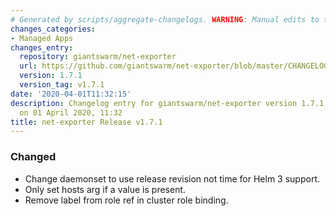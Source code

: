 ```yaml
---
# Generated by scripts/aggregate-changelogs. WARNING: Manual edits to this files will be overwritten.
changes_categories:
- Managed Apps
changes_entry:
  repository: giantswarm/net-exporter
  url: https://github.com/giantswarm/net-exporter/blob/master/CHANGELOG.md#171-2020-04-01
  version: 1.7.1
  version_tag: v1.7.1
date: '2020-04-01T11:32:15'
description: Changelog entry for giantswarm/net-exporter version 1.7.1, published
  on 01 April 2020, 11:32
title: net-exporter Release v1.7.1
---
```


### Changed
- Change daemonset to use release revision not time for Helm 3 support.
- Only set hosts arg if a value is present.
- Remove label from role ref in cluster role binding.
